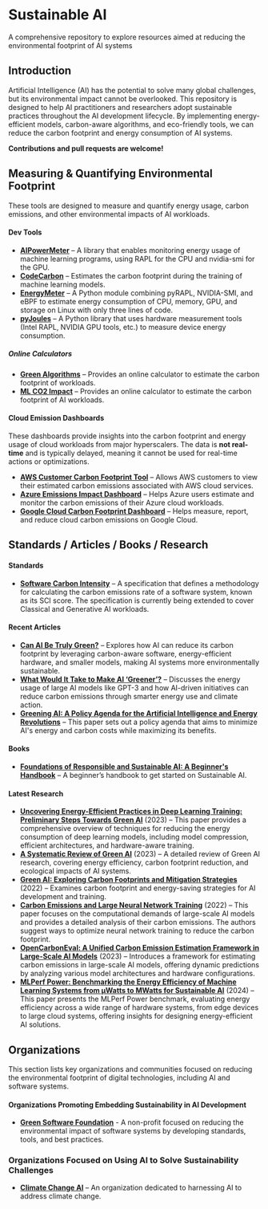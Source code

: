# Sustainable AI
A comprehensive repository to explore resources aimed at reducing the environmental footprint of AI systems

## Introduction
Artificial Intelligence (AI) has the potential to solve many global challenges, but its environmental impact cannot be overlooked. This repository is designed to help AI practitioners and researchers adopt sustainable practices throughout the AI development lifecycle. By implementing energy-efficient models, carbon-aware algorithms, and eco-friendly tools, we can reduce the carbon footprint and energy consumption of AI systems.

**Contributions and pull requests are welcome!**

## Measuring & Quantifying Environmental Footprint
These tools are designed to measure and quantify energy usage, carbon emissions, and other environmental impacts of AI workloads.

#### Dev Tools
- **[AIPowerMeter](https://greenai-uppa.github.io/AIPowerMeter/)** – A library that enables monitoring energy usage of machine learning programs, using RAPL for the CPU and nvidia-smi for the GPU.
- **[CodeCarbon](https://codecarbon.io/)** – Estimates the carbon footprint during the training of machine learning models.
- **[EnergyMeter](https://github.com/maufadel/EnergyMeter)** – A Python module combining pyRAPL, NVIDIA-SMI, and eBPF to estimate energy consumption of CPU, memory, GPU, and storage on Linux with only three lines of code.     
- **[pyJoules](https://github.com/powerapi-ng/pyJoules)** – A Python library that uses hardware measurement tools (Intel RAPL, NVIDIA GPU tools, etc.) to measure device energy consumption.

##### Online Calculators
- **[Green Algorithms](https://green-algorithms.org/)** – Provides an online calculator to estimate the carbon footprint of workloads.
- **[ML CO2 Impact](https://mlco2.github.io/impact/#compute)** – Provides an online calculator to estimate the carbon footprint of AI workloads.

#### Cloud Emission Dashboards
These dashboards provide insights into the carbon footprint and energy usage of cloud workloads from major hyperscalers. The data is **not real-time** and is typically delayed, meaning it cannot be used for real-time actions or optimizations.

- **[AWS Customer Carbon Footprint Tool](https://aws.amazon.com/aws-cost-management/aws-customer-carbon-footprint-tool/)** – Allows AWS customers to view their estimated carbon emissions associated with AWS cloud services.
- **[Azure Emissions Impact Dashboard](https://www.microsoft.com/en-us/sustainability/emissions-impact-dashboard)** – Helps Azure users estimate and monitor the carbon emissions of their Azure cloud workloads.
- **[Google Cloud Carbon Footprint Dashboard](https://cloud.google.com/carbon-footprint)** – Helps measure, report, and reduce cloud carbon emissions on Google Cloud.

## Standards / Articles / Books / Research

#### Standards
- **[Software Carbon Intensity](https://sci.greensoftware.foundation/)** – A specification that defines a methodology for calculating the carbon emissions rate of a software system, known as its SCI score. The specification is currently being extended to cover Classical and Generative AI workloads.

#### Recent Articles
- **[Can AI Be Truly Green?](https://greensoftware.foundation/articles/can-ai-truly-be-green)** – Explores how AI can reduce its carbon footprint by leveraging carbon-aware software, energy-efficient hardware, and smaller models, making AI systems more environmentally sustainable.
- **[What Would It Take to Make AI ‘Greener’?](https://www.weforum.org/agenda/2022/08/what-would-it-take-to-make-ai-greener/)** – Discusses the energy usage of large AI models like GPT-3 and how AI-driven initiatives can reduce carbon emissions through smarter energy use and climate action.
- **[Greening AI: A Policy Agenda for the Artificial Intelligence and Energy Revolutions](https://institute.global/insights/climate-and-energy/greening-ai-a-policy-agenda-for-the-artificial-intelligence-and-energy-revolutions)** – This paper sets out a policy agenda that aims to minimize AI's energy and carbon costs while maximizing its benefits.


#### Books
- **[Foundations of Responsible and Sustainable AI: A Beginner's Handbook](https://amzn.to/3BX0anx)** – A beginner’s handbook to get started on Sustainable AI.

#### Latest Research
- **[Uncovering Energy-Efficient Practices in Deep Learning Training: Preliminary Steps Towards Green AI](https://arxiv.org/abs/2303.13972)** (2023) – This paper provides a comprehensive overview of techniques for reducing the energy consumption of deep learning models, including model compression, efficient architectures, and hardware-aware training.
- **[A Systematic Review of Green AI](https://arxiv.org/abs/2301.11047)** (2023) – A detailed review of Green AI research, covering energy efficiency, carbon footprint reduction, and ecological impacts of AI systems.
- **[Green AI: Exploring Carbon Footprints and Mitigation Strategies](https://link.springer.com/article/10.1007/s44163-024-00149-w)** (2022) – Examines carbon footprint and energy-saving strategies for AI development and training.
- **[Carbon Emissions and Large Neural Network Training](https://doi.org/10.48550/arXiv.2104.10350)** (2022) – This paper focuses on the computational demands of large-scale AI models and provides a detailed analysis of their carbon emissions. The authors suggest ways to optimize neural network training to reduce the carbon footprint.
- **[OpenCarbonEval: A Unified Carbon Emission Estimation Framework in Large-Scale AI Models](https://doi.org/10.48550/arXiv.2405.12843)** (2023) – Introduces a framework for estimating carbon emissions in large-scale AI models, offering dynamic predictions by analyzing various model architectures and hardware configurations.
- **[MLPerf Power: Benchmarking the Energy Efficiency of Machine Learning Systems from μWatts to MWatts for Sustainable AI](https://doi.org/10.48550/arXiv.2410.12032)** (2024) – This paper presents the MLPerf Power benchmark, evaluating energy efficiency across a wide range of hardware systems, from edge devices to large cloud systems, offering insights for designing energy-efficient AI solutions.
## Organizations  

This section lists key organizations and communities focused on reducing the environmental footprint of digital technologies, including AI and software systems.

#### Organizations Promoting Embedding Sustainability in AI Development
- **[Green Software Foundation](https://greensoftware.foundation/)** - A non-profit focused on reducing the environmental impact of software systems by developing standards, tools, and best practices.

### Organizations Focused on Using AI to Solve Sustainability Challenges
- **[Climate Change AI](https://www.climatechange.ai/)** – An organization dedicated to harnessing AI to address climate change.





